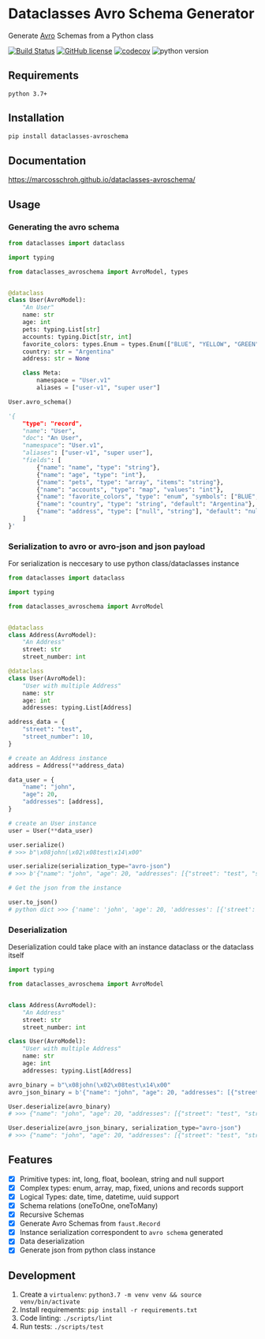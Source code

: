 # Dataclasses Avro Schema Generator

Generate [Avro](https://avro.apache.org/docs/1.8.2/spec.html) Schemas from a Python class

[![Build Status](https://travis-ci.org/marcosschroh/dataclasses-avroschema.svg?branch=master)](https://travis-ci.org//dataclasses-avroschema)
[![GitHub license](https://img.shields.io/github/license/marcosschroh/dataclasses-avroschema.svg)](https://github.com/marcosschroh/dataclasses-avroschema/blob/master/LICENSE)
[![codecov](https://codecov.io/gh/marcosschroh/dataclasses-avroschema/branch/master/graph/badge.svg)](https://codecov.io/gh/marcosschroh/dataclasses-avroschema)
![python version](https://img.shields.io/badge/python-3.7%2B-yellowgreen)

## Requirements

`python 3.7+`

## Installation

```bash
pip install dataclasses-avroschema
```

## Documentation

https://marcosschroh.github.io/dataclasses-avroschema/

## Usage

### Generating the avro schema

```python
from dataclasses import dataclass

import typing

from dataclasses_avroschema import AvroModel, types


@dataclass
class User(AvroModel):
    "An User"
    name: str
    age: int
    pets: typing.List[str]
    accounts: typing.Dict[str, int]
    favorite_colors: types.Enum = types.Enum(["BLUE", "YELLOW", "GREEN"])
    country: str = "Argentina"
    address: str = None

    class Meta:
        namespace = "User.v1"
        aliases = ["user-v1", "super user"]

User.avro_schema()

'{
    "type": "record",
    "name": "User",
    "doc": "An User",
    "namespace": "User.v1",
    "aliases": ["user-v1", "super user"],
    "fields": [
        {"name": "name", "type": "string"},
        {"name": "age", "type": "int"},
        {"name": "pets", "type": "array", "items": "string"},
        {"name": "accounts", "type": "map", "values": "int"},
        {"name": "favorite_colors", "type": "enum", "symbols": ["BLUE", "YELLOW", "GREEN"]},
        {"name": "country", "type": "string", "default": "Argentina"},
        {"name": "address", "type": ["null", "string"], "default": "null"}
    ]
}'
```

### Serialization to avro or avro-json and json payload

For serialization is neccesary to use python class/dataclasses instance

```python
from dataclasses import dataclass

import typing

from dataclasses_avroschema import AvroModel


@dataclass
class Address(AvroModel):
    "An Address"
    street: str
    street_number: int

@dataclass
class User(AvroModel):
    "User with multiple Address"
    name: str
    age: int
    addresses: typing.List[Address]

address_data = {
    "street": "test",
    "street_number": 10,
}

# create an Address instance
address = Address(**address_data)

data_user = {
    "name": "john",
    "age": 20,
    "addresses": [address],
}

# create an User instance
user = User(**data_user)

user.serialize()
# >>> b"\x08john(\x02\x08test\x14\x00"

user.serialize(serialization_type="avro-json")
# >>> b'{"name": "john", "age": 20, "addresses": [{"street": "test", "street_number": 10}]}'

# Get the json from the instance

user.to_json()
# python dict >>> {'name': 'john', 'age': 20, 'addresses': [{'street': 'test', 'street_number': 10}]}

```

### Deserialization

Deserialization could take place with an instance dataclass or the dataclass itself

```python
import typing

from dataclasses_avroschema import AvroModel


class Address(AvroModel):
    "An Address"
    street: str
    street_number: int

class User(AvroModel):
    "User with multiple Address"
    name: str
    age: int
    addresses: typing.List[Address]

avro_binary = b"\x08john(\x02\x08test\x14\x00"
avro_json_binary = b'{"name": "john", "age": 20, "addresses": [{"street": "test", "street_number": 10}]}'

User.deserialize(avro_binary)
# >>> {"name": "john", "age": 20, "addresses": [{"street": "test", "street_number": 10}]}

User.deserialize(avro_json_binary, serialization_type="avro-json")
# >>> {"name": "john", "age": 20, "addresses": [{"street": "test", "street_number": 10}]}
```

## Features

* [X] Primitive types: int, long, float, boolean, string and null support
* [X] Complex types: enum, array, map, fixed, unions and records support
* [x] Logical Types: date, time, datetime, uuid support
* [X] Schema relations (oneToOne, oneToMany)
* [X] Recursive Schemas
* [X] Generate Avro Schemas from `faust.Record`
* [X] Instance serialization correspondent to `avro schema` generated
* [X] Data deserialization
* [X] Generate json from python class instance

## Development

1. Create a `virtualenv`: `python3.7 -m venv venv && source venv/bin/activate`
2. Install requirements: `pip install -r requirements.txt`
3. Code linting: `./scripts/lint`
4. Run tests: `./scripts/test`
